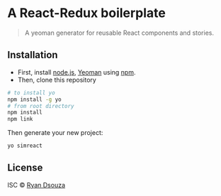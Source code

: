 # A React-Redux boilerplate

> A yeoman generator for reusable React components and stories.

## Installation

- First, install [node.js](https://nodejs.org/), [Yeoman](http://yeoman.io) using [npm](https://www.npmjs.com/).
- Then, clone this repository

```bash
# to install yo
npm install -g yo
# from root directory
npm install
npm link
```

Then generate your new project:

```bash
yo simreact
```

## License

ISC © [Ryan Dsouza](ryan.d@simformsolutions.com)

